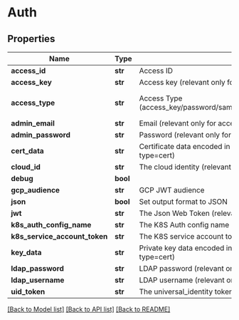 # Auth

## Properties
Name | Type | Description | Notes
------------ | ------------- | ------------- | -------------
**access_id** | **str** | Access ID | [optional] 
**access_key** | **str** | Access key (relevant only for access-type&#x3D;access_key) | [optional] 
**access_type** | **str** | Access Type (access_key/password/saml/ldap/k8s/azure_ad/oidc/aws_iam/universal_identity/jwt/gcp/cert) | [optional] [default to 'access_key']
**admin_email** | **str** | Email (relevant only for access-type&#x3D;password) | [optional] 
**admin_password** | **str** | Password (relevant only for access-type&#x3D;password) | [optional] 
**cert_data** | **str** | Certificate data encoded in base64. Used if file was not provided. (relevant only for access-type&#x3D;cert) | [optional] 
**cloud_id** | **str** | The cloud identity (relevant only for access-type&#x3D;azure_ad,aws_iam,gcp) | [optional] 
**debug** | **bool** |  | [optional] 
**gcp_audience** | **str** | GCP JWT audience | [optional] 
**json** | **bool** | Set output format to JSON | [optional] 
**jwt** | **str** | The Json Web Token (relevant only for access-type&#x3D;jwt/oidc) | [optional] 
**k8s_auth_config_name** | **str** | The K8S Auth config name (relevant only for access-type&#x3D;k8s) | [optional] 
**k8s_service_account_token** | **str** | The K8S service account token. (relevant only for access-type&#x3D;k8s) | [optional] 
**key_data** | **str** | Private key data encoded in base64. Used if file was not provided.(relevant only for access-type&#x3D;cert) | [optional] 
**ldap_password** | **str** | LDAP password (relevant only for access-type&#x3D;ldap) | [optional] 
**ldap_username** | **str** | LDAP username (relevant only for access-type&#x3D;ldap) | [optional] 
**uid_token** | **str** | The universal_identity token (relevant only for access-type&#x3D;universal_identity) | [optional] 

[[Back to Model list]](../README.md#documentation-for-models) [[Back to API list]](../README.md#documentation-for-api-endpoints) [[Back to README]](../README.md)


